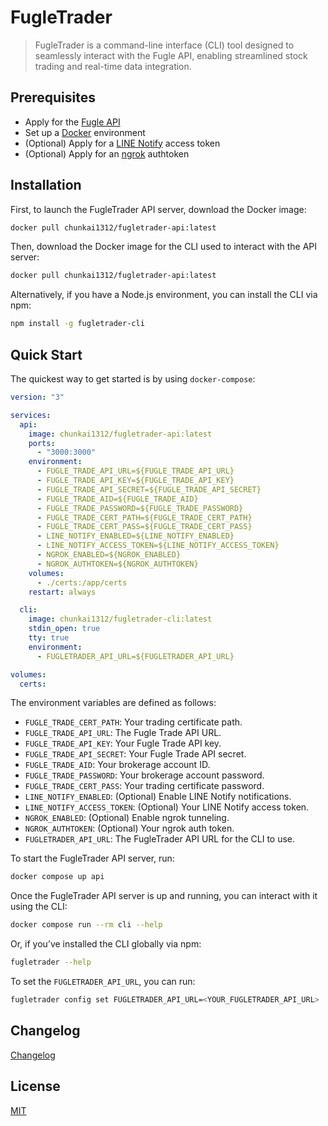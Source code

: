 # FugleTrader

> FugleTrader is a command-line interface (CLI) tool designed to seamlessly interact with the Fugle API, enabling streamlined stock trading and real-time data integration.

## Prerequisites

- Apply for the [Fugle API](https://developer.fugle.tw/)
- Set up a [Docker](https://www.docker.com/) environment
- (Optional) Apply for a [LINE Notify](https://notify-bot.line.me/) access token
- (Optional) Apply for an [ngrok](https://ngrok.com/) authtoken

## Installation

First, to launch the FugleTrader API server, download the Docker image:

```bash
docker pull chunkai1312/fugletrader-api:latest
```

Then, download the Docker image for the CLI used to interact with the API server:

```bash
docker pull chunkai1312/fugletrader-api:latest
```

Alternatively, if you have a Node.js environment, you can install the CLI via npm:

```bash
npm install -g fugletrader-cli
```

## Quick Start

The quickest way to get started is by using `docker-compose`:

```yml
version: "3"

services:
  api:
    image: chunkai1312/fugletrader-api:latest
    ports:
      - "3000:3000"
    environment:
      - FUGLE_TRADE_API_URL=${FUGLE_TRADE_API_URL}
      - FUGLE_TRADE_API_KEY=${FUGLE_TRADE_API_KEY}
      - FUGLE_TRADE_API_SECRET=${FUGLE_TRADE_API_SECRET}
      - FUGLE_TRADE_AID=${FUGLE_TRADE_AID}
      - FUGLE_TRADE_PASSWORD=${FUGLE_TRADE_PASSWORD}
      - FUGLE_TRADE_CERT_PATH=${FUGLE_TRADE_CERT_PATH}
      - FUGLE_TRADE_CERT_PASS=${FUGLE_TRADE_CERT_PASS}
      - LINE_NOTIFY_ENABLED=${LINE_NOTIFY_ENABLED}
      - LINE_NOTIFY_ACCESS_TOKEN=${LINE_NOTIFY_ACCESS_TOKEN}
      - NGROK_ENABLED=${NGROK_ENABLED}
      - NGROK_AUTHTOKEN=${NGROK_AUTHTOKEN}
    volumes:
      - ./certs:/app/certs
    restart: always

  cli:
    image: chunkai1312/fugletrader-cli:latest
    stdin_open: true
    tty: true
    environment:
      - FUGLETRADER_API_URL=${FUGLETRADER_API_URL}

volumes:
  certs:
```

The environment variables are defined as follows:

- `FUGLE_TRADE_CERT_PATH`: Your trading certificate path.
- `FUGLE_TRADE_API_URL`: The Fugle Trade API URL.
- `FUGLE_TRADE_API_KEY`: Your Fugle Trade API key.
- `FUGLE_TRADE_API_SECRET`: Your Fugle Trade API secret.
- `FUGLE_TRADE_AID`: Your brokerage account ID.
- `FUGLE_TRADE_PASSWORD`: Your brokerage account password.
- `FUGLE_TRADE_CERT_PASS`: Your trading certificate password.
- `LINE_NOTIFY_ENABLED`: (Optional) Enable LINE Notify notifications.
- `LINE_NOTIFY_ACCESS_TOKEN`: (Optional) Your LINE Notify access token.
- `NGROK_ENABLED`: (Optional) Enable ngrok tunneling.
- `NGROK_AUTHTOKEN`: (Optional) Your ngrok auth token.
- `FUGLETRADER_API_URL`: The FugleTrader API URL for the CLI to use.

To start the FugleTrader API server, run:

```bash
docker compose up api
```

Once the FugleTrader API server is up and running, you can interact with it using the CLI:

```bash
docker compose run --rm cli --help
```

Or, if you’ve installed the CLI globally via npm:

```bash
fugletrader --help
```

To set the `FUGLETRADER_API_URL`, you can run:

```bash
fugletrader config set FUGLETRADER_API_URL=<YOUR_FUGLETRADER_API_URL>
```

## Changelog

[Changelog](./CHANGELOG.md)

## License

[MIT](LICENSE)
